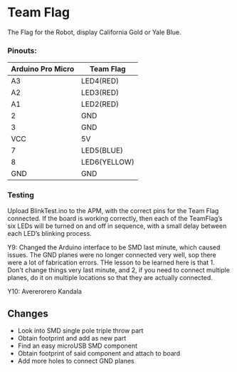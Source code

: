 # Team Flag

The Flag for the Robot, display California Gold or Yale Blue.

### Pinouts:

Arduino Pro Micro | Team Flag
---- | -----------------
A3 | LED4(RED)
A2 | LED3(RED)
A1 | LED2(RED)
2 | GND
3 | GND
VCC | 5V
7 | LED5(BLUE)
8 | LED6(YELLOW)
GND | GND

### Testing

Upload BlinkTest.ino to the APM, with the correct pins for the Team Flag connected.
If the board is working correctly, then each of the TeamFlag’s six LEDs will be turned on and off in sequence, with a small delay between each LED’s blinking process.

Y9: Changed the Arduino interface to be SMD last minute, which caused issues. The GND planes were no longer connected very well, sop there were a lot of fabrication errors. THe lesson to be learned here is that 1. Don't change things very last minute, and 2, if you need to connect multiple planes, do it on multiple locations so that they are actually connected.

Y10: Avererorero Kandala

## Changes
* Look into SMD single pole triple throw part
* Obtain footprint and add as new part
* Find an easy microUSB SMD component
* Obtain footprint of said component and attach to board
* Add more holes to connect GND planes
